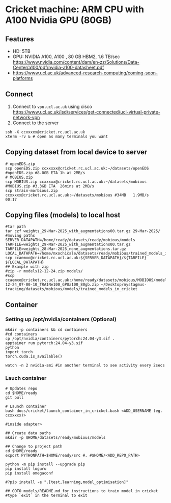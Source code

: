 # Cricket machine: ARM CPU with A100 Nvidia GPU (80GB)

## Features
* HD: 5TB
* GPU: NVIDIA A100, A100 , 80 GB HBM2, 1.6 TB/sec https://www.nvidia.com/content/dam/en-zz/Solutions/Data-Center/a100/pdf/nvidia-a100-datasheet.pdf
* https://www.ucl.ac.uk/advanced-research-computing/coming-soon-platforms

## Connect
1. Connect to `vpn.ucl.ac.uk` using cisco https://www.ucl.ac.uk/isd/services/get-connected/ucl-virtual-private-network-vpn
2. Connect to the server
```
ssh -X ccxxxxx@cricket.rc.ucl.ac.uk
xterm -rv & # open as many terminals you want
```

## Copying dataset from local device to server
```
# openEDS.zip
scp openEDS.zip ccxxxxx@cricket.rc.ucl.ac.uk:~/datasets/openEDS #openEDS.zip #8.0GB ETA 1h at 2MB/s
# MOBIUS.zip
scp MOBIUS.zip ccxxxxx@cricket.rc.ucl.ac.uk:~/datasets/mobious #MOBIUS.zip #3.3GB ETA  26mins at 2MB/s
scp strain-morbious.zip ccxxxxx@cricket.rc.ucl.ac.uk:~/datasets/mobious #34MB   1.9MB/s   00:17
```

## Copying files (models) to local host
```
#tar path
tar czf weights_29-Mar-2025_with_augmentations00.tar.gz 29-Mar-2025/
#moving paths
SERVER_DATAPATH=/home/ready/datasets/ready/mobious/models
TARFILE=weights_29-Mar-2025_with_augmentations00.tar.gz
TARFILE=weights_28-Mar-2025_none_augmentations.tar.gz
LOCAL_DATAPATH=/home/mxochicale/datasets/ready/mobious/trained_models_in_cricket
scp ccaemxo@cricket.rc.ucl.ac.uk:${SERVER_DATAPATH}/${TARFILE} ${LOCAL_DATAPATH}
## Example with zip
#zip -r models12-12-24.zip models/
#scp ccaemxo@cricket.rc.ucl.ac.uk:/home/ready/datasets/mobious/MOBIOUS/models/_weights_15-12-24_07-00-10_TRAINe100_GPUa100_80gb.zip ~/Desktop/nystagmus-tracking/datasets/mobious/models/trained_models_in_cricket
```

## Container

### Setting up /opt/nvidia/containers (Optional)
```
mkdir -p containers && cd containers
#cd containers
cp /opt/nvidia/containers/pytorch:24.04-y3.sif .
apptainer run pytorch:24.04-y3.sif
python
import torch
torch.cuda.is_available()

watch -n 2 nvidia-smi #in another terminal to see activity every 2secs
```

### Lauch container
```
# Updates repo
cd $HOME/ready
git pull

# Launch container 
bash docs/cricket/launch_container_in_cricket.bash <ADD_USERNAME (eg. ccxxxxx)>

#inside adapter>

## Create data paths 
mkdir -p $HOME/datasets/ready/mobious/models

## Change to project path
cd $HOME/ready
export PYTHONPATH=$HOME/ready/src #. #$HOME/<ADD_REPO_PATH>

python -m pip install --upgrade pip
pip install loguru
pip install omegaconf

#?pip install -e ".[test,learning,model_optimisation]"

## GOTO models/README.md for instructions to train model in cricket
#type `exit` in the terminal to exit
```
